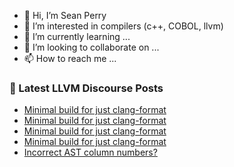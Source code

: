 - 👋 Hi, I’m Sean Perry
- 👀 I’m interested in compilers (c++, COBOL, llvm)
- 🌱 I’m currently learning ...
- 💞️ I’m looking to collaborate on ...
- 📫 How to reach me ...

<!---
s66perry/s66perry is a ✨ special ✨ repository because its `README.md` (this file) appears on your GitHub profile.
You can click the Preview link to take a look at your changes.
--->
### 📕 Latest LLVM Discourse Posts

<!-- DISCOURSE-LLVM:START -->
- [Minimal build for just clang-format](https://discourse.llvm.org/t/minimal-build-for-just-clang-format/61009#post_15)
- [Minimal build for just clang-format](https://discourse.llvm.org/t/minimal-build-for-just-clang-format/61009#post_14)
- [Minimal build for just clang-format](https://discourse.llvm.org/t/minimal-build-for-just-clang-format/61009#post_13)
- [Minimal build for just clang-format](https://discourse.llvm.org/t/minimal-build-for-just-clang-format/61009#post_12)
- [Incorrect AST column numbers?](https://discourse.llvm.org/t/incorrect-ast-column-numbers/60974#post_4)
<!-- DISCOURSE-LLVM:END -->
